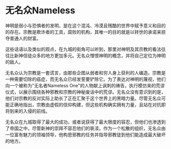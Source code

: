 # 无名众Nameless

神明是弱小与恐惧者的发明，是在这个混沌、冷漠且残酷的世界中赋予意义和目的的存在。宗教是欺诈者的工具，腐败的机构，其唯一的目的就是以转世的承诺来掠夺普通人的财富。

这些话语以及类似的观点，在九城的街角可以听到，那里对神明及其宗教的看法往往比新神信徒众多的地方更加多元。无名众憎恨神明的概念，并将自己定位为神明的敌人。

无名众认为宗教是一套谎言，由那些企图从弱者和穷人身上获利的人编造。宗教是一种需要切除的癌症，而无名众已经发誓要铲除它。为了表达对神明的蔑视，他们向一个被称为"无名者Nameless
One"的人物献上讽刺的祷告，执行模仿来的荒谬仪式，以展示围绕各种邪教和宗教的神秘废话中的荒谬。无名众没有意识到的是，他们对宗教的反对实际上助长了正在汇聚于这个世界上的黑暗力量。尽管无名众可能正确地指出，宗教由虚假的信仰构建，但这些机构确实拥有力量，且站在对抗即将到来的入侵的前线。

无名众在九城取得了最大的成功，或者说获得了最大限度的容忍，但他们也渗透到了帝国之中，尽管新神的崇拜不容忍他们的亵渎。作为一个松散的组织，无名众由一位富有魅力的领袖领导，他构思邪教的任务并指导邪教徒到他们能造成最大破坏的地方。

 
